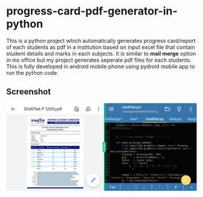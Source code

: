 # progress-card-pdf-generator-in-python
This is a python project which automatically generates progress card/report of each students as pdf in a institution based on input excel file that contain student details and marks in each subjects.
It is similar to **mail merge** option in ms office but my project generates seperate pdf files for each students.
This is fully developed in android mobile phone using pydroid mobile app to run the python code. 
## Screenshot
![screenshot](https://github.com/mhdalik/progress-crad-pdf-generator-in-python/blob/07969cca337435fd270058e9de5be9dff06e077e/Screenshot_2021-08-25-23-54-21-28_c759c44d10a956b96f85cc66750ff86e.png)
